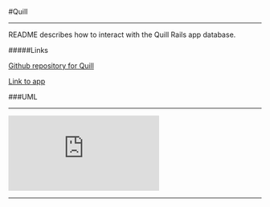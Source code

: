 #Quill

***

README describes how to interact with the Quill Rails app database.

#####Links

[Github repository for Quill](https://github.com/travisbm/quill)

[Link to app](http://iron-quill.herokuapp.com/)

###UML

***

![Alt Image Text](https://dl.dropboxusercontent.com/u/19833497/Quill.pdf)

***